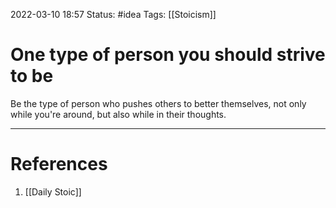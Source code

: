 2022-03-10 18:57
Status: #idea
Tags: [[Stoicism]]

# One type of person you should strive to be
Be the type of person who pushes others to better themselves, not only while you're around, but also while in their thoughts.

---
# References
1. [[Daily Stoic]]